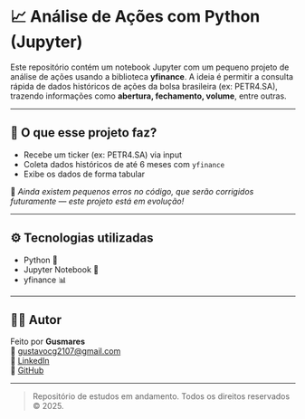 # 📈 Análise de Ações com Python (Jupyter)

Este repositório contém um notebook Jupyter com um pequeno projeto de análise de ações usando a biblioteca **yfinance**. A ideia é permitir a consulta rápida de dados históricos de ações da bolsa brasileira (ex: PETR4.SA), trazendo informações como **abertura, fechamento, volume**, entre outras.

---

## 🧠 O que esse projeto faz?

- Recebe um ticker (ex: PETR4.SA) via input
- Coleta dados históricos de até 6 meses com `yfinance`
- Exibe os dados de forma tabular

📌 *Ainda existem pequenos erros no código, que serão corrigidos futuramente — este projeto está em evolução!*

---

## ⚙️ Tecnologias utilizadas

- Python 🐍
- Jupyter Notebook 📓
- yfinance 📊

---

## 🙋‍♂️ Autor

Feito por **Gusmares**  
📧 gustavocg2107@gmail.com  
💼 [LinkedIn](https://www.linkedin.com/in/gustavo-gaspar-270850319/)  
🐙 [GitHub](https://github.com/Gusmares)

---

> Repositório de estudos em andamento. Todos os direitos reservados © 2025.
